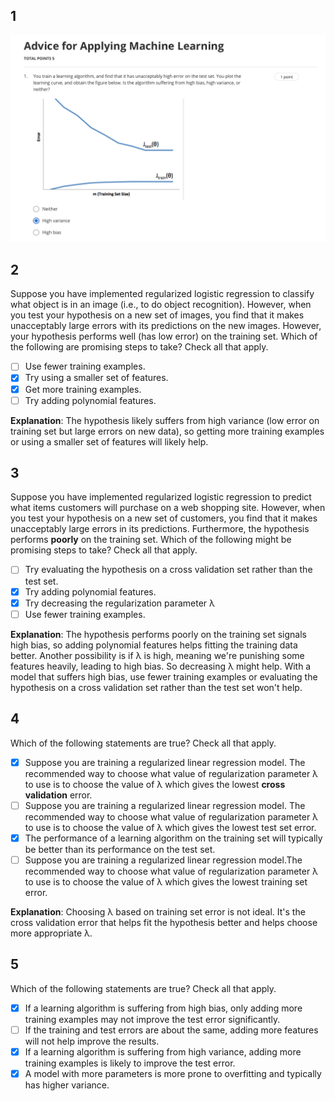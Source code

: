 ## 1

![](https://github.com/zee-nguyen/Stanford_Machine_Learning/blob/master/assets/W6_Quiz1_Q1.png?raw=true)

## 2

Suppose you have implemented regularized logistic regression to classify what object is in an image (i.e., to do object recognition). However, when you test your hypothesis on a new set of images, you find that it makes unacceptably large errors with its predictions on the new images. However, your hypothesis performs well (has low error) on the training set. Which of the following are promising steps to take? Check all that apply.

- [ ] Use fewer training examples.
- [X] Try using a smaller set of features.
- [X] Get more training examples.
- [ ] Try adding polynomial features.

**Explanation**: The hypothesis likely suffers from high variance (low error on training set but large errors on new data), so getting more training examples or using a smaller set of features will likely help.

## 3

Suppose you have implemented regularized logistic regression to predict what items customers will purchase on a web shopping site. However, when you test your hypothesis on a new set of customers, you find that it makes unacceptably large errors in its predictions. Furthermore, the hypothesis performs **poorly** on the training set. Which of the following might be promising steps to take? Check all that apply.

- [ ] Try evaluating the hypothesis on a cross validation set rather than the test set.
- [X] Try adding polynomial features.
- [X] Try decreasing the regularization parameter λ
- [ ] Use fewer training examples.

**Explanation**: The hypothesis performs poorly on the training set signals high bias, so adding polynomial features helps fitting the training data better. Another possibility is if λ is high, meaning we're punishing some features heavily, leading to high bias. So decreasing λ might help. With a model that suffers high bias, use fewer training examples or evaluating the hypothesis on a cross validation set rather than the test set won't help.

## 4

Which of the following statements are true? Check all that apply.

- [X] Suppose you are training a regularized linear regression model. The recommended way to choose what value of regularization parameter λ to use is to choose the value of λ which gives the lowest **cross validation** error.
- [ ] Suppose you are training a regularized linear regression model. The recommended way to choose what value of regularization parameter λ to use is to choose the value of λ which gives the lowest test set error.
- [X] The performance of a learning algorithm on the training set will typically be better than its performance on the test set.
- [ ] Suppose you are training a regularized linear regression model.The recommended way to choose what value of regularization parameter λ to use is to choose the value of λ which gives the lowest training set error.

**Explanation**: Choosing λ based on training set error is not ideal. It's the cross validation error that helps fit the hypothesis better and helps choose more appropriate λ.

## 5

Which of the following statements are true? Check all that apply.

- [X] If a learning algorithm is suffering from high bias, only adding more training examples may not improve the test error significantly.
- [ ] If the training and test errors are about the same, adding more features will not help improve the results.
- [X] If a learning algorithm is suffering from high variance, adding more training examples is likely to improve the test error.
- [X] A model with more parameters is more prone to overfitting and typically has higher variance.
